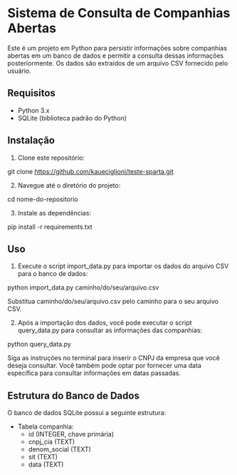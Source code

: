 # Sistema de Consulta de Companhias Abertas

Este é um projeto em Python para persistir informações sobre companhias abertas em um banco de dados e permitir a consulta dessas informações posteriormente. Os dados são extraídos de um arquivo CSV fornecido pelo usuário.

## Requisitos

- Python 3.x
- SQLite (biblioteca padrão do Python)

## Instalação

1. Clone este repositório:

git clone https://github.com/kaueciglioni/teste-sparta.git

2. Navegue até o diretório do projeto:

cd nome-do-repositorio

3. Instale as dependências:

pip install -r requirements.txt

## Uso

1. Execute o script import_data.py para importar os dados do arquivo CSV para o banco de dados:

python import_data.py caminho/do/seu/arquivo.csv

Substitua caminho/do/seu/arquivo.csv pelo caminho para o seu arquivo CSV.

2. Após a importação dos dados, você pode executar o script query_data.py para consultar as informações das companhias:

python query_data.py

Siga as instruções no terminal para inserir o CNPJ da empresa que você deseja consultar. Você também pode optar por fornecer uma data específica para consultar informações em datas passadas.

## Estrutura do Banco de Dados

O banco de dados SQLite possui a seguinte estrutura:

- Tabela companhia:
  - id (INTEGER, chave primária)
  - cnpj_cia (TEXT)
  - denom_social (TEXT)
  - sit (TEXT)
  - data (TEXT)
